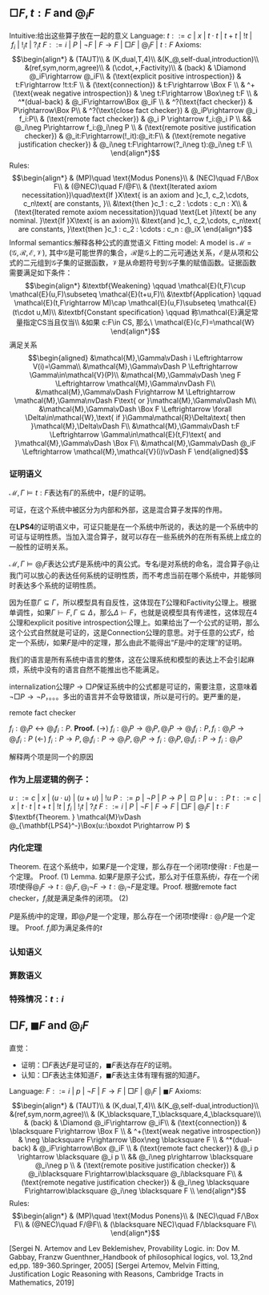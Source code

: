 
## $\Box F,t:F$ and $@_i F$
Intuitive:给出这些算子放在一起的意义
Language: 
$t::= c\ |\ x\ |\ t\cdot t\ |\ t+t\ |\ !t\ |\ f_i\ |\ !_it\ |\ ?_it$
$F::= i\ |\ P\ |\ \neg F\ |\ F\rightarrow F\ |\ \Box F\ |\ @_i F\ |\ t:F$
Axioms:
$$\begin{align*}
    & (TAUT)\\
    & (K,dual,T,4)\\
    &(K_@,self-dual,introduction)\\
    &(ref,sym,norm,agree)\\
    & (\cdot,+,Factivity)\\
    & (back) & \Diamond @_iF\rightarrow @_iF\\
    & (\text{explicit positive introspection}) & t:F\rightarrow !t:t:F \\
    & (\text{connection}) & t:F\rightarrow \Box F \\
    & ^+(\text{weak negative introspection}) & \neg t:F\rightarrow \Box\neg t:F \\
    & ^*(dual-back) & @_iF\rightarrow\Box @_iF \\
    & ^?(\text{fact checker}) & P\rightarrow\Box P\\
    & ^?(\text{close fact checker}) & @_iP\rightarrow @_i f_i:P\\
    & (\text{remote fact checker}) & @_i P \rightarrow f_i:@_i P \\
    && @_i\neg P\rightarrow f_i:@_i\neg P \\
    & (\text{remote positive justification checker}) & @_it:F\rightarrow(!_it):@_it:F\\
    & (\text{remote negative justification checker}) & @_i\neg t:F\rightarrow(?_i\neg t):@_i\neg t:F \\ 
\end{align*}$$
Rules:
$$\begin{align*}
    & (MP)\quad \text{Modus Ponens}\\
    & (NEC)\quad F/\Box F\\
    & (@NEC)\quad F/@F\\
    & (\text{Iterated axiom necessitation})\quad\text{If }X\text{ is an axiom and }c_1, c_2,\cdots, c_n\text{ are constants, }\\
    &\text{then }c_1 : c_2 : \cdots : c_n : X\\
    & (\text{Iterated remote axiom necessitation})\quad \text{Let }i\text{ be any nominal. }\text{If }X\text{ is an axiom}\\
    &\text{and }c_1, c_2,\cdots, c_n\text{ are constants, }\text{then }c_1 : c_2 : \cdots : c_n : @_iX
\end{align*}$$
Informal semantics:解释各种公式的直觉语义
Fitting model: A model is $\mathcal{M}=(\mathcal{G},\mathcal{R},\mathcal{E},\mathcal{V})$, 其中$\mathcal{G}$是可能世界的集合，$\mathcal{R}$是$\mathcal{G}$上的二元可通达关系，$\mathcal{E}$是从项和公式的二元组到$\mathcal{G}$子集的证据函数，$\mathcal{V}$是从命题符号到$\mathcal{G}$子集的赋值函数。证据函数需要满足如下条件：
$$\begin{align*}
    &\textbf{Weakening} \qquad \mathcal{E}(t,F)\cup \mathcal{E}(u,F)\subseteq \mathcal{E}(t+u,F)\\
    &\textbf{Application} \qquad \mathcal{E}(t,F\rightarrow M)\cap \mathcal{E}(u,F)\subseteq \mathcal{E}(t\cdot u,M)\\
    &\textbf{Constant specification} \qquad 称\mathcal{E}满足常量指定CS当且仅当\\
    &如果 c:F\in CS, 那么\ \mathcal{E}(c,F)=\mathcal{W}
\end{align*}$$
满足关系
$$\begin{aligned}
    &\mathcal{M},\Gamma\vDash i \Leftrightarrow V(i)=\Gamma\\
    &\mathcal{M},\Gamma\vDash P \Leftrightarrow \Gamma\in\mathcal{V}(P)\\
    &\mathcal{M},\Gamma\vDash \neg F \Leftrightarrow \mathcal{M},\Gamma\nvDash F\\
    &\mathcal{M},\Gamma\vDash F\rightarrow M \Leftrightarrow \mathcal{M},\Gamma\nvDash F\text{ or }\mathcal{M},\Gamma\vDash M\\
    &\mathcal{M},\Gamma\vDash \Box F \Leftrightarrow \forall \Delta\in\mathcal{W},\text{ if }\Gamma\mathcal{R}\Delta\text{ then }\mathcal{M},\Delta\vDash F\\
    &\mathcal{M},\Gamma\vDash t:F \Leftrightarrow \Gamma\in\mathcal{E}(t,F)\text{ and }\mathcal{M},\Gamma\vDash \Box F\\
    &\mathcal{M},\Gamma\vDash @_iF \Leftrightarrow \mathcal{M},\mathcal{V}(i)\vDash F
\end{aligned}$$
### 证明语义
$\mathcal{M},\Gamma\vDash t:F$表达有$\Gamma$的系统中，$t$是$F$的证明。

可证，在这个系统中被区分为内部和外部，这是混合算子发挥的作用。

在$\textbf{LPS4}$的证明语义中，可证只能是在一个系统中所说的，表达的是一个系统中的可证与证明性质。当加入混合算子，就可以存在一些系统外的在所有系统上成立的一般性的证明关系。

$\mathcal{M},\Gamma\vDash @_iF$表达公式$F$是系统$i$中的真公式。专名$i$是对系统的命名，混合算子$@_i$让我门可以放心的表达任何系统的证明性质，而不考虑当前在哪个系统中，并能够同时表达多个系统的证明性质。

因为任意$\Gamma\subseteq\Gamma$，所以模型具有自反性，这体现在$T$公理和$\text{Factivity}$公理上。根据单调性，如果$\Gamma\vdash F, \Gamma\subseteq\Delta$，那么$\Delta\vdash F$，也就是说模型具有传递性，这体现在$4$公理和$\text{explicit positive introspection}$公理上。如果给出了一个公式的证明，那么这个公式自然就是可证的，这是$\text{Connection}$公理的意思。对于任意的公式$F$，给定一个系统$i$，如果$F$是$i$中的定理，那么由此不能得出“$F$是$i$中的定理”的证明。

我们的语言是所有系统中语言的整体，这在公理系统和模型的表达上不会引起麻烦，系统中没有的语言自然不能推出也不能满足。

$\text{internalization}$公理$P\rightarrow \Box P$保证系统中的公式都是可证的，需要注意，这意味着$\neg\Box P\rightarrow \neg P$，。。。多出的语言并不会导致错误，所以是可行的。更严重的是，

$\text{remote fact checker}$

$f_i:@_iP\leftrightarrow @_if_i:P$.
**Proof.**
$(\rightarrow)\ f_i:@_iP\rightarrow @_iP,@_iP\rightarrow @_if_i:P,f_i:@_iP\rightarrow @_if_i:P$
$(\leftarrow)\ f_i:P\rightarrow P,@_if_i:P\rightarrow @_iP,@_iP\rightarrow f_i:@_iP,@_if_i:P\rightarrow f_i:@_iP$

解释两个项是同一个的原因


### 作为上层逻辑的例子：
$u::= c\ |\ x\ |\ (u\cdot u)\ |\ (u+u)\ |\ !u$
$P::= p\ |\ \neg P\ |\ P\rightarrow P\ |\ \boxdot P\ |\ u::P$
$t::= c\ |\ x\ |\ t\cdot t\ |\ t+t\ |\ !t\ |\ f_i\ |\ !_it\ |\ ?_it$
$F::= i\ |\ P\ |\ \neg F\ |\ F\rightarrow F\ |\ \Box F\ |\ @_i F\ |\ t:F$
$\textbf{Theorem. } \mathcal{M}\vDash @_{\mathbf{LPS4}^-}\Box(u::\boxdot P\rightarrow P) $

### 内化定理
Theorem. 在这个系统中，如果$F$是一个定理，那么存在一个闭项$t$使得$t:F$也是一个定理。
Proof. 
(1) Lemma. 如果$F$是原子公式，那么对于任意系统$i$，存在一个闭项$t$使得$@_iF\rightarrow t:@_iF,@_i\neg F\rightarrow t:@_i\neg F$是定理。Proof. 根据$\text{remote fact checker}$，$f_i$就是满足条件的闭项。
(2) 

$P$是系统$i$中的定理，即$@_iP$是一个定理，那么存在一个闭项$t$使得$t:@_iP$是一个定理。
Proof. $f_i$即为满足条件的$t$

### 认知语义

### 算数语义

### 特殊情况：$t:i$





<!-- $!$是$!_i$的概括，在所有可能世界上 -->



## $\Box F,\blacksquare F$ and $@_i F$
直觉：
- 证明：$\Box F$表达$F$是可证的，$\blacksquare F$表达存在$F$的证明。
- 认知：$\Box F$表达主体知道$F$，$\blacksquare F$表达主体有理有据的知道$F$。

Language: 
$F::= i\ |\ p\ |\ \neg F\ |\ F\rightarrow F\ |\ \Box F\ |\ @_i F\ |\ \blacksquare F$
Axioms:
$$\begin{align*}
    & (TAUT)\\
    & (K,dual,T,4)\\
    &(K_@,self-dual,introduction)\\
    &(ref,sym,norm,agree)\\
    & (K_\blacksquare,T_\blacksquare,4_\blacksquare)\\
    & (back) & \Diamond @_iF\rightarrow @_iF\\
    & (\text{connection}) & \blacksquare F\rightarrow \Box F \\
    & ^+(\text{weak negative introspection}) & \neg \blacksquare F\rightarrow \Box\neg \blacksquare F \\
    & ^*(dual-back) & @_iF\rightarrow\Box @_iF \\
    & (\text{remote fact checker}) & @_i p \rightarrow \blacksquare @_i p \\
    && @_i\neg p\rightarrow \blacksquare @_i\neg p \\
    & (\text{remote positive justification checker}) & @_i\blacksquare F\rightarrow\blacksquare @_i\blacksquare F\\
    & (\text{remote negative justification checker}) & @_i\neg \blacksquare F\rightarrow\blacksquare @_i\neg \blacksquare F \\ 
\end{align*}$$
Rules:
$$\begin{align*}
    & (MP)\quad \text{Modus Ponens}\\
    & (NEC)\quad F/\Box F\\
    & (@NEC)\quad F/@F\\
    & (\blacksquare NEC)\quad F/\blacksquare F\\
\end{align*}$$


[Sergei N. Artemov and Lev Beklemishev, Provability Logic. in: Dov M. Gabbay, Franzw Guenthner_Handbook of philosophical logics, vol. 13,2nd ed,pp. 189-360.Springer, 2005]
[Sergei Artemov, Melvin Fitting, Justification Logic Reasoning with Reasons, Cambridge Tracts in Mathematics, 2019]